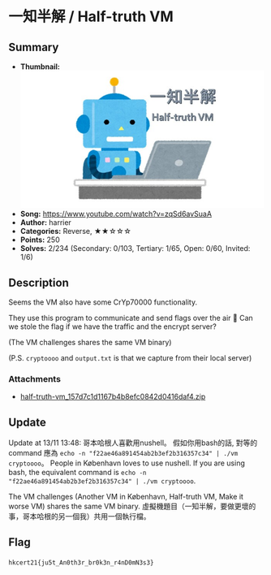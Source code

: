 一知半解 / Half-truth VM
===

## Summary

* **Thumbnail:** ![](thumbnail.jpg)
* **Song:** https://www.youtube.com/watch?v=zqSd6avSuaA
* **Author:** harrier
* **Categories:** Reverse, ★★☆☆☆
* **Points:** 250
* **Solves:** 2/234 (Secondary: 0/103, Tertiary: 1/65, Open: 0/60, Invited: 1/6)

## Description

Seems the VM also have some CrYp70000 functionality.

They use this program to communicate and send flags over the air :thinking: Can we stole the flag if we have the traffic and the encrypt server?

(The VM challenges shares the same VM binary)

(P.S. `cryptoooo` and `output.txt` is that we capture from their local server)

### Attachments

- [half-truth-vm_157d7c1d1167b4b8efc0842d0416daf4.zip](https://github.com/blackb6a/hkcert-ctf-2021-challenges/releases/download/v1.0.0/half-truth-vm_157d7c1d1167b4b8efc0842d0416daf4.zip)

## Update

Update at 13/11 13:48:
哥本哈根人喜歡用nushell。 假如你用bash的話, 對等的command 應為 `echo -n "f22ae46a891454ab2b3ef2b316357c34" | ./vm cryptoooo`。 People in København loves to use nushell. If you are using bash, the equivalent command is `echo -n "f22ae46a891454ab2b3ef2b316357c34" | ./vm cryptoooo`.

The VM challenges (Another VM in København, Half-truth VM, Make it worse VM) shares the same VM binary. 虛擬機題目（一知半解，要做更壞的事，哥本哈根的另一個我）共用一個執行檔。

## Flag

`hkcert21{ju5t_An0th3r_br0k3n_r4nD0mN3s3}`
